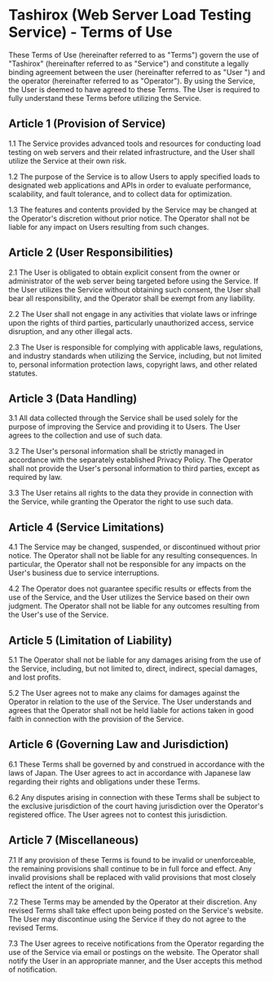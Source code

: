 # Tashirox (Web Server Load Testing Service) - Terms of Use

These Terms of Use (hereinafter referred to as "Terms") govern the use of "Tashirox" (hereinafter referred to as "Service") and constitute a legally binding agreement between the user (hereinafter referred to as "User ") and the operator (hereinafter referred to as "Operator"). By using the Service, the User is deemed to have agreed to these Terms. The User is required to fully understand these Terms before utilizing the Service.

## Article 1 (Provision of Service)

1.1 The Service provides advanced tools and resources for conducting load testing on web servers and their related infrastructure, and the User shall utilize the Service at their own risk.

1.2 The purpose of the Service is to allow Users to apply specified loads to designated web applications and APIs in order to evaluate performance, scalability, and fault tolerance, and to collect data for optimization.

1.3 The features and contents provided by the Service may be changed at the Operator's discretion without prior notice. The Operator shall not be liable for any impact on Users resulting from such changes.

## Article 2 (User  Responsibilities)

2.1 The User is obligated to obtain explicit consent from the owner or administrator of the web server being targeted before using the Service. If the User utilizes the Service without obtaining such consent, the User shall bear all responsibility, and the Operator shall be exempt from any liability.

2.2 The User shall not engage in any activities that violate laws or infringe upon the rights of third parties, particularly unauthorized access, service disruption, and any other illegal acts.

2.3 The User is responsible for complying with applicable laws, regulations, and industry standards when utilizing the Service, including, but not limited to, personal information protection laws, copyright laws, and other related statutes.

## Article 3 (Data Handling)

3.1 All data collected through the Service shall be used solely for the purpose of improving the Service and providing it to Users. The User agrees to the collection and use of such data.

3.2 The User's personal information shall be strictly managed in accordance with the separately established Privacy Policy. The Operator shall not provide the User's personal information to third parties, except as required by law.

3.3 The User retains all rights to the data they provide in connection with the Service, while granting the Operator the right to use such data.

## Article 4 (Service Limitations)

4.1 The Service may be changed, suspended, or discontinued without prior notice. The Operator shall not be liable for any resulting consequences. In particular, the Operator shall not be responsible for any impacts on the User's business due to service interruptions.

4.2 The Operator does not guarantee specific results or effects from the use of the Service, and the User utilizes the Service based on their own judgment. The Operator shall not be liable for any outcomes resulting from the User's use of the Service.

## Article 5 (Limitation of Liability)

5.1 The Operator shall not be liable for any damages arising from the use of the Service, including, but not limited to, direct, indirect, special damages, and lost profits.

5.2 The User agrees not to make any claims for damages against the Operator in relation to the use of the Service. The User understands and agrees that the Operator shall not be held liable for actions taken in good faith in connection with the provision of the Service.

## Article 6 (Governing Law and Jurisdiction)

6.1 These Terms shall be governed by and construed in accordance with the laws of Japan. The User agrees to act in accordance with Japanese law regarding their rights and obligations under these Terms.

6.2 Any disputes arising in connection with these Terms shall be subject to the exclusive jurisdiction of the court having jurisdiction over the Operator's registered office. The User agrees not to contest this jurisdiction.

## Article 7 (Miscellaneous)

7.1 If any provision of these Terms is found to be invalid or unenforceable, the remaining provisions shall continue to be in full force and effect. Any invalid provisions shall be replaced with valid provisions that most closely reflect the intent of the original.

7.2 These Terms may be amended by the Operator at their discretion. Any revised Terms shall take effect upon being posted on the Service's website. The User may discontinue using the Service if they do not agree to the revised Terms.

7.3 The User agrees to receive notifications from the Operator regarding the use of the Service via email or postings on the website. The Operator shall notify the User in an appropriate manner, and the User accepts this method of notification.

